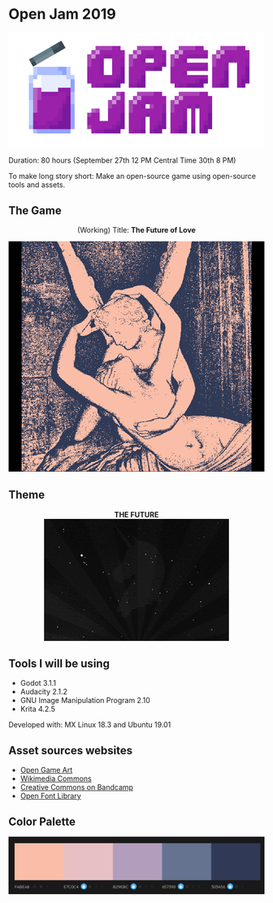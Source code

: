 # Open Jam 2019

[![OPEN JAM 2019](open-jam-logo.png)](https://itch.io/jam/open-jam-2019)

Duration: 80 hours (September 27th 12 PM Central Time 30th 8 PM)

To make long story short: Make an open-source game using open-source tools and assets.

## The Game

<p align = "center">
(Working) Title: <b>The Future of Love</b><br>
</p>

<p>
<img src="screenshots/title-image.png">
</p>

## Theme

<p align = "center">
<b>THE FUTURE</b><br>
<img src="The-Future.gif">
</p>

## Tools I will be using

* Godot 3.1.1
* Audacity 2.1.2
* GNU Image Manipulation Program 2.10
* Krita 4.2.5

Developed with: MX Linux 18.3 and Ubuntu 19.01

## Asset sources websites

* [Open Game Art](https://opengameart.org/)
* [Wikimedia Commons](https://commons.wikimedia.org/wiki/Main_Page)
* [Creative Commons on Bandcamp](https://bandcamp.com/tag/creative-commons)
* [Open Font Library](http://openfontlibrary.org/)

## Color Palette

<p align = "center">
<img src="main-color-palette.png">
</p>
